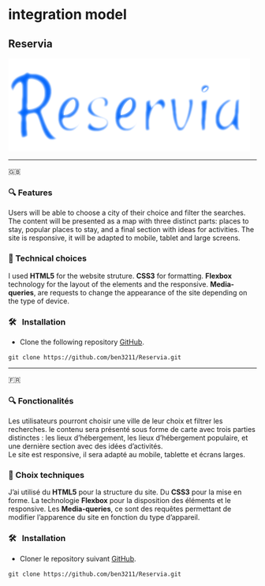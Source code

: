 # integration model 

## Reservia
![](public/img/reservia.png)

***
:gb:
### 🔍 Features
Users will be able to choose a city of their choice and filter the searches. The content will be presented as a map with three distinct parts: places to stay, popular places to stay, and a final section with ideas for activities. 
The site is responsive, it will be adapted to mobile, tablet and large screens. 

### 🚀 Technical choices

I used **HTML5** for the website struture.
**CSS3** for formatting.
**Flexbox** technology for the layout of the elements and the responsive. 
**Media-queries**, are requests to change the appearance of the site depending on the type of device. 

### 🛠️ &nbsp; Installation
* Clone the following repository [GitHub](https://github.com/ben3211/Reservia).
```terminal
git clone https://github.com/ben3211/Reservia.git
```

***
:fr:  
### 🔍 Fonctionalités

Les utilisateurs pourront choisir une ville de leur choix et filtrer les recherches. le contenu sera présenté sous forme de carte avec trois parties distinctes : les lieux d’hébergement, les lieux d’hébergement populaire, et une dernière section avec des idées d’activités.  
Le site est responsive, il sera adapté au mobile, tablette et écrans larges.

### 🚀 Choix techniques

J’ai utilisé du **HTML5** pour la structure du site.
Du **CSS3** pour la mise en forme.
La technologie **Flexbox** pour la disposition des éléments et le responsive.
Les **Media-queries**, ce sont des requêtes permettant de modifier l’apparence du site en fonction du type d’appareil.

### 🛠️ &nbsp; Installation
* Cloner le repository suivant [GitHub](https://github.com/ben3211/Reservia).
```terminal
git clone https://github.com/ben3211/Reservia.git
```